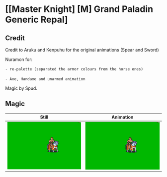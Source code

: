 # [\[Master Knight\] \[M\] Grand Paladin Generic Repal]

## Credit

Credit to Aruku and Kenpuhu for the original animations (Spear and Sword)

Nuramon for:

	- re-palette (separated the armor colours from the horse ones)
	
	- Axe, Handaxe and unarmed animation
	
Magic by Spud.
	
## Magic

| Still | Animation |
| :---: | :-------: |
| ![Magic still](./Magic_000.png) | ![Magic animation](./Magic.gif) |
